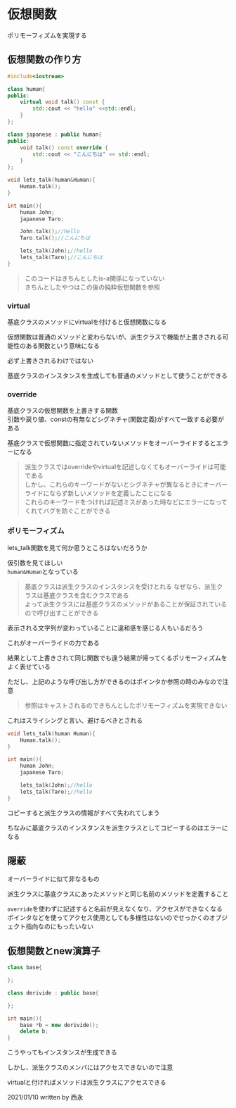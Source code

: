 # 仮想関数

ポリモーフィズムを実現する

## 仮想関数の作り方

```C++
#include<iostream>

class human{
public:
    virtual void talk() const {
        std::cout << "hello" <<std::endl;
    }
};

class japanese : public human{
public:
    void talk() const override {
        std::cout << "こんにちは" << std::endl;
    }
};

void lets_talk(human&Human){
    Human.talk();
}

int main(){
    human John;
    japanese Taro;

    John.talk();//hello
    Taro.talk();//こんにちは

    lets_talk(John);//hello
    lets_talk(Taro);//こんにちは
}
```

>このコードはきちんとしたis-a関係になっていない  
きちんとしたやつはこの後の純粋仮想関数を参照

### virtual

基底クラスのメソッドにvirtualを付けると仮想関数になる

仮想関数は普通のメソッドと変わらないが、派生クラスで機能が上書きされる可能性のある関数という意味になる

必ず上書きされるわけではない

基底クラスのインスタンスを生成しても普通のメソッドとして使うことができる

### override

基底クラスの仮想関数を上書きする関数  
引数や戻り値、constの有無などシグネチャ(関数定義)がすべて一致する必要がある

基底クラスで仮想関数に指定されていないメソッドをオーバーライドするとエラーになる

>派生クラスではoverrideやvirtualを記述しなくてもオーバーライドは可能である  
しかし、これらのキーワードがないとシグネチャが異なるときにオーバーライドにならず新しいメソッドを定義したことになる  
これらのキーワードをつければ記述ミスがあった時などにエラーになってくれてバグを防ぐことができる

### ポリモーフィズム

lets_talk関数を見て何か思うところはないだろうか

仮引数を見てほしい  
`human&Human`となっている

>基底クラスは派生クラスのインスタンスを受けとれる
なぜなら、派生クラスは基底クラスを含むクラスである  
よって派生クラスには基底クラスのメソッドがあることが保証されているので呼び出すことができる

表示される文字列が変わっていることに違和感を感じる人もいるだろう

これがオーバーライドの力である

結果として上書きされて同じ関数でも違う結果が帰ってくるポリモーフィズムをよく表せている

ただし、上記のような呼び出し方ができるのはポインタか参照の時のみなので注意

>参照はキャストされるのできちんとしたポリモーフィズムを実現できない

これはスライシングと言い、避けるべきとされる

```C++
void lets_talk(human Human){
    Human.talk();
}

int main(){
    human John;
    japanese Taro;

    lets_talk(John);//hello
    lets_talk(Taro);//hello
}
```

コピーすると派生クラスの情報がすべて失われてしまう  

ちなみに基底クラスのインスタンスを派生クラスとしてコピーするのはエラーになる

## 隠蔽

オーバーライドに似て非なるもの

派生クラスに基底クラスにあったメソッドと同じ名前のメソッドを定義すること

`override`を使わずに記述すると名前が見えなくなり、アクセスができなくなる  
ポインタなどを使ってアクセス使用としても多様性はないのでせっかくのオブジェクト指向なのにもったいない

## 仮想関数とnew演算子

```C++
class base{

};

class derivide : public base{

};

int main(){
    base *b = new derivide();
    delete b;
}
```

こうやってもインスタンスが生成できる

しかし、派生クラスのメンバにはアクセスできないので注意

virtualと付ければメソッドは派生クラスにアクセスできる

2021/01/10
written by 西永
